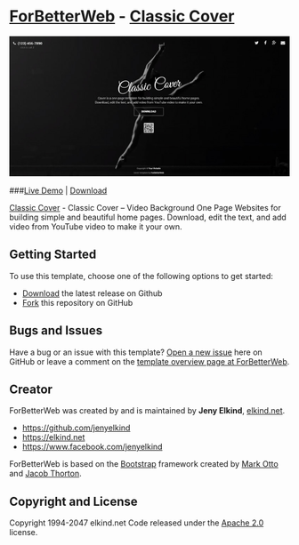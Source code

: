 # [ForBetterWeb](http://forbetterweb.com/) - [Classic Cover](http://forbetterweb.com/htmlandbootstrap/classic-cover-video-background-one-page-websites-html-bootstrap/)

<img src="https://raw.githubusercontent.com/elkindnet/forbetterweb-cover-landing/gh-pages/img/screenshot.jpg">

###[Live Demo](http://forbetterweb.com/htmlandbootstrap/classic-cover-video-background-one-page-websites-html-bootstrap/)   |   [Download](https://github.com/elkindnet/forbetterweb-cover-landing/archive/gh-pages.zip)

[Classic Cover](http://forbetterweb.com/htmlandbootstrap/classic-cover-video-background-one-page-websites-html-bootstrap/) - Classic Cover – Video Background One Page Websites for building simple and beautiful home pages. Download, edit the text, and add video from YouTube video to make it your own.

## Getting Started

To use this template, choose one of the following options to get started:
* [Download](https://github.com/elkindnet/forbetterweb-cover-landing/archive/gh-pages.zip) the latest release on Github
* [Fork](https://github.com/elkindnet/forbetterweb-cover-landing/fork) this repository on GitHub

## Bugs and Issues

Have a bug or an issue with this template? [Open a new issue](https://github.com/elkindnet/forbetterweb-cover-landing/issues) here on GitHub or leave a comment on the [template overview page at ForBetterWeb](http://forbetterweb.com/htmlandbootstrap/classic-cover-video-background-one-page-websites-html-bootstrap/).

## Creator

ForBetterWeb was created by and is maintained by **Jeny Elkind**, [elkind.net](http://elkind.net/).

* https://github.com/jenyelkind
* https://elkind.net
* https://www.facebook.com/jenyelkind

ForBetterWeb is based on the [Bootstrap](http://getbootstrap.com/) framework created by [Mark Otto](https://twitter.com/mdo) and [Jacob Thorton](https://twitter.com/fat).


## Copyright and License

Copyright 1994-2047 elkind.net Code released under the [Apache 2.0](https://github.com/elkindnet/codedesign-small-business/blob/gh-pages/LICENSE) license.
